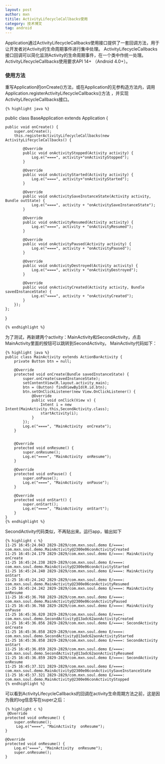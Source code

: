 ```yaml
---
layout: post
author: mxn
titile: ActivityLifecycleCallbacks使用
category: 技术博文
tag: android
---
```


Application通过ActivityLifecycleCallbacks使用接口提供了一套回调方法，用于让开发者对Activity的生命周期事件进行集中处理。
ActivityLifecycleCallbacks接口回调可以简化监测Activity的生命周期事件，在一个类中作统一处理。
ActivityLifecycleCallbacks使用要求API 14+ （Android 4.0+）。

### 使用方法

重写Application的onCreate()方法，或在Application的无参构造方法内，调用Application.registerActivityLifecycleCallbacks()方法
，并实现ActivityLifecycleCallbacks接口。

<!-- more -->

    {% highlight java %}
public class BaseApplication extends Application {

    public void onCreate() {
        super.onCreate();
        this.registerActivityLifecycleCallbacks(new ActivityLifecycleCallbacks() {

            @Override
            public void onActivityStopped(Activity activity) {
                Log.e("====", activity+"onActivityStopped");
            }

            @Override
            public void onActivityStarted(Activity activity) {
                Log.e("====", activity+"onActivityStarted");
            }

            @Override
            public void onActivitySaveInstanceState(Activity activity, Bundle outState) {
                Log.e("====", activity + "onActivitySaveInstanceState");
            }

            @Override
            public void onActivityResumed(Activity activity) {
                Log.e("====", activity + "onActivityResumed");
            }

            @Override
            public void onActivityPaused(Activity activity) {
                Log.e("====", activity + "onActivityPaused");
            }

            @Override
            public void onActivityDestroyed(Activity activity) {
                Log.e("====", activity + "onActivityDestroyed");
            }

            @Override
            public void onActivityCreated(Activity activity, Bundle savedInstanceState) {
                Log.e("====", activity + "onActivityCreated");
            }
        });
    };
}

    {% endhighlight %}

为了测试，再新建两个activity：MainActivity和SecondActivity，点击MainActivity里面的按钮可以跳转到SecondActivity。
MainActivity代码如下：

    {% highlight java %}
    public class MainActivity extends ActionBarActivity {
        private Button btn = null;
    
        @Override
        protected void onCreate(Bundle savedInstanceState) {
            super.onCreate(savedInstanceState);
            setContentView(R.layout.activity_main);
            btn = (Button) findViewById(R.id.btn);
            btn.setOnClickListener(new View.OnClickListener() {
                @Override
                public void onClick(View v) {
                    Intent i = new Intent(MainActivity.this,SecondActivity.class);
                    startActivity(i);
                }
            });
            Log.e("====", "MainActivity  onCreate");
        }
    
    
        @Override
        protected void onResume() {
            super.onResume();
            Log.e("====", "MainActivity  onResume");
        }
    
        @Override
        protected void onPause() {
            super.onPause();
            Log.e("====", "MainActivity  onPause");
        }
    
        @Override
        protected void onStart() {
            super.onStart();
            Log.e("====", "MainActivity  onStart");
        }
    }
    {% endhighlight %}
    
SecondActivity代码类似，不再贴出来。运行app，输出如下

    {% highlight c %}
    11-25 16:45:24.043 2829-2829/com.mxn.soul.demo E/====: com.mxn.soul.demo.MainActivity@2300e06conActivityCreated
    11-25 16:45:24.179 2829-2829/com.mxn.soul.demo E/====: MainActivity  onCreate
    11-25 16:45:24.238 2829-2829/com.mxn.soul.demo E/====: com.mxn.soul.demo.MainActivity@2300e06conActivityStarted
    11-25 16:45:24.240 2829-2829/com.mxn.soul.demo E/====: MainActivity  onStart
    11-25 16:45:24.242 2829-2829/com.mxn.soul.demo E/====: com.mxn.soul.demo.MainActivity@2300e06conActivityResumed
    11-25 16:45:24.242 2829-2829/com.mxn.soul.demo E/====: MainActivity  onResume
    11-25 16:45:36.768 2829-2829/com.mxn.soul.demo E/====: com.mxn.soul.demo.MainActivity@2300e06conActivityPaused
    11-25 16:45:36.768 2829-2829/com.mxn.soul.demo E/====: MainActivity  onPause
    11-25 16:45:36.820 2829-2829/com.mxn.soul.demo E/====: com.mxn.soul.demo.SecondActivity@13adc62aonActivityCreated
    11-25 16:45:36.856 2829-2829/com.mxn.soul.demo E/====: SecondActivity  onCreate
    11-25 16:45:36.858 2829-2829/com.mxn.soul.demo E/====: com.mxn.soul.demo.SecondActivity@13adc62aonActivityStarted
    11-25 16:45:36.858 2829-2829/com.mxn.soul.demo E/====: SecondActivity onStart
    11-25 16:45:36.859 2829-2829/com.mxn.soul.demo E/====: com.mxn.soul.demo.SecondActivity@13adc62aonActivityResumed
    11-25 16:45:36.859 2829-2829/com.mxn.soul.demo E/====: SecondActivity onResume
    11-25 16:45:37.321 2829-2829/com.mxn.soul.demo E/====: com.mxn.soul.demo.MainActivity@2300e06conActivitySaveInstanceState
    11-25 16:45:37.321 2829-2829/com.mxn.soul.demo E/====: com.mxn.soul.demo.MainActivity@2300e06conActivityStopped
    {% endhighlight %}
    
可以看到ActivityLifecycleCallbacks的回调在activity生命周期方法之前，这是因为我的log信息写在super之后：

    {% highlight c %}
     @Override
    protected void onResume() {
        super.onResume();
         Log.e("====", "MainActivity  onResume");
    }
    
    @Override
    protected void onResume() {
        Log.e("====", "MainActivity  onResume");
        super.onResume();
    }